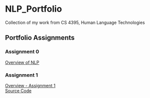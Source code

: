 # NLP_Portfolio
Collection of my work from CS 4395, Human Language Technologies

## Portfolio Assignments
### Assignment 0
[Overview of NLP](https://github.com/trb090020/NLP_Portfolio/blob/main/Overview%20of%20NLP.pdf)
### Assignment 1
[Overview - Assignment 1](https://github.com/trb090020/NLP_Portfolio/blob/Homework1/Homework%201%20Overview.pdf)  
[Source Code](https://github.com/trb090020/NLP_Portfolio/blob/main/Homework1/HW1_trb090020.py)
